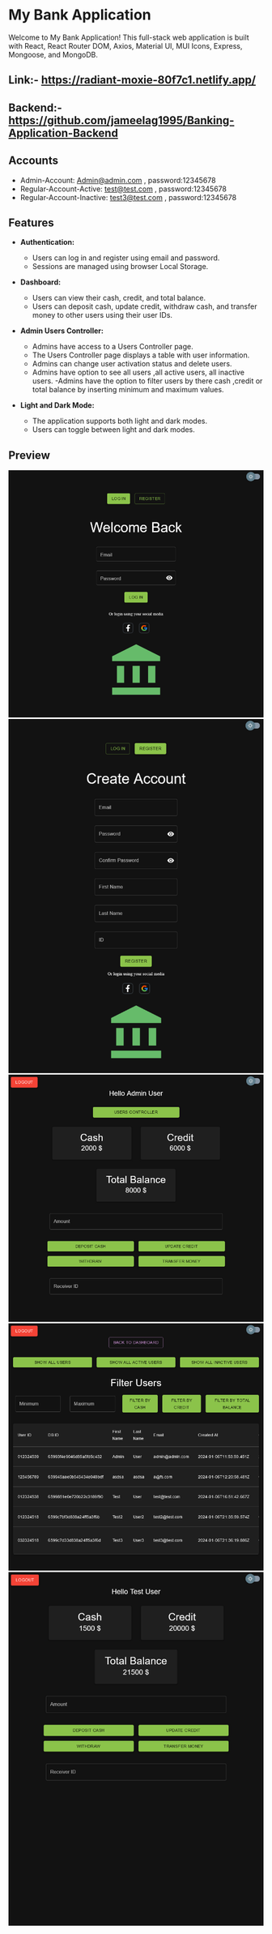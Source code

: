 # My Bank Application

Welcome to My Bank Application! This full-stack web application is built with React, React Router DOM, Axios, Material UI, MUI Icons, Express, Mongoose, and MongoDB.

## Link:- https://radiant-moxie-80f7c1.netlify.app/

## Backend:- https://github.com/jameelag1995/Banking-Application-Backend

## Accounts

-   Admin-Account: Admin@admin.com , password:12345678
-   Regular-Account-Active: test@test.com , password:12345678
-   Regular-Account-Inactive: test3@test.com , password:12345678

## Features

-   **Authentication:**

    -   Users can log in and register using email and password.
    -   Sessions are managed using browser Local Storage.

-   **Dashboard:**

    -   Users can view their cash, credit, and total balance.
    -   Users can deposit cash, update credit, withdraw cash, and transfer money to other users using their user IDs.

-   **Admin Users Controller:**

    -   Admins have access to a Users Controller page.
    -   The Users Controller page displays a table with user information.
    -   Admins can change user activation status and delete users.
    -   Admins have option to see all users ,all active users, all inactive users.
        -Admins have the option to filter users by there cash ,credit or total balance by inserting minimum and maximum values.

-   **Light and Dark Mode:**
    -   The application supports both light and dark modes.
    -   Users can toggle between light and dark modes.

## Preview

![Login Page](./public/Login.png)
![Register Page](./public/Register.png)
![Admin Dashboard Page](./public/Admin-Dashboard.png)
![Admin Users Controller](./public/Admin-Users-Controller.png)
![Regular User Dashboard ](./public/Regular-User-Dashboard.png)
